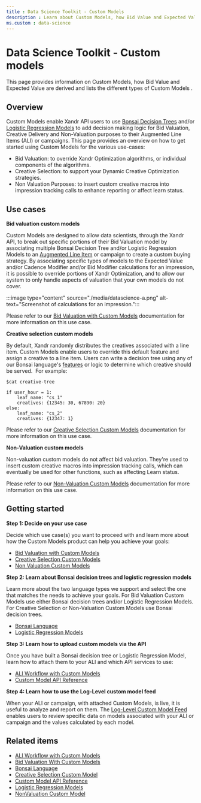 ```yaml
---
title : Data Science Toolkit - Custom Models
description : Learn about Custom Models, how Bid Value and Expected Value are derived and lists the different types of Custom Models.
ms.custom : data-science
---
```



# Data Science Toolkit - Custom models

This page provides information on Custom Models, how Bid Value and
Expected Value are derived and lists the different types of Custom
Models .

## Overview

Custom Models enable Xandr API users to use [Bonsai Decision Trees](the-bonsai-language.md) and/or [Logistic Regression Models](logistic-regression-models.md) to add
decision making logic for Bid Valuation, Creative Delivery and
Non-Valuation purposes to their Augmented Line Items (ALI) or campaigns.
This page provides an overview on how to get started using Custom Models
for the various use-cases:  
  
- Bid Valuation: to override Xandr Optimization
  algorithms, or individual components of the algorithms. 
- Creative Selection: to support your Dynamic Creative Optimization
  strategies.
- Non Valuation Purposes: to insert custom creative macros into
  impression tracking calls to enhance reporting or affect learn status.

## Use cases

**Bid valuation custom models**

Custom Models are designed to allow data scientists, through the
Xandr API, to break out specific portions of
their Bid Valuation model by associating multiple Bonsai Decision Tree
and/or Logistic Regression Models to an [Augmented Line Item](../digital-platform-api/line-item-service---ali.md
) or campaign to
create a custom buying strategy. By associating specific types of models
to the Expected Value and/or Cadence Modifier and/or Bid Modifier
calculations for an impression, it is possible to override portions of
Xandr Optimization, and to allow our system to
only handle aspects of valuation that your own models do not cover.

:::image type="content" source="./media/datascience-a.png" alt-text="Screenshot of calculations for an impression.":::

Please refer to our [Bid Valuation with Custom Models](bid-valuation-with-custom-models.md)
documentation for more information on this use case. 

**Creative selection custom models**

By default, Xandr randomly distributes the
creatives associated with a line item. Custom Models enable users to
override this default feature and assign a creative to a line item.
Users can write a decision tree using any of our Bonsai language's [features](bonsai-language-features.md) or logic to determine which
creative should be served.  For example: 

``` pre
$cat creative-tree
 
if user_hour = 1:
    leaf_name: "cs_1"
    creatives: {12345: 30, 67890: 20}
else:
    leaf_name: "cs_2"
    creatives: {12347: 1}
```

Please refer to our [Creative Selection Custom Models](creative-selection-custom-model.md) documentation
for more information on this use case. 

**Non-Valuation custom models**

Non-valuation custom models do not affect bid valuation. They're used to
insert custom creative macros into impression tracking calls, which can
eventually be used for other functions, such as affecting Learn status. 

Please refer to our [Non-Valuation Custom Models](nonvaluation-custom-model.md) documentation for more information on this use case. 

## Getting started

**Step 1: Decide on your use case**

Decide which use case(s) you want to proceed with and learn more about
how the Custom Models product can help you achieve your goals: 

- [Bid Valuation with Custom Models](bid-valuation-with-custom-models.md)
- [Creative Selection Custom Models](creative-selection-custom-model.md)
- [Non Valuation Custom Models](nonvaluation-custom-model.md)

**Step 2: Learn about Bonsai decision trees and logistic regression models**

Learn more about the two language types we support and select the one
that matches the needs to achieve your goals. For Bid Valuation Custom
Models use either Bonsai decision trees and/or Logistic Regression
Models. For Creative Selection or Non-Valuation Custom Models use Bonsai
decision trees. 

- [Bonsai Language](the-bonsai-language.md)
- [Logistic Regression Models](logistic-regression-models.md)

**Step 3: Learn how to upload custom models via the API**

Once you have built a Bonsai decision tree or Logistic Regression Model,
learn how to attach them to your ALI and which API services to use: 

- [ALI Workflow with Custom Models](ali-workflow-with-custom-models.md)
- [Custom Model API Reference](custom-model-api-reference.md)

**Step 4: Learn how to use the Log-Level custom model feed**

When your ALI or campaign, with attached Custom Models, is live, it is
useful to analyze and report on them. The [Log-Level Custom Model Feed](log-level-custom-model-feed.md) enables users to review specific data on models associated with your ALI or campaign and the values calculated by each model. 

## Related items

- [ALI Workflow with Custom Models](ali-workflow-with-custom-models.md)
- [Bid Valuation With Custom Models](bid-valuation-with-custom-models.md)
- [Bonsai Language](the-bonsai-language.md)
- [Creative Selection Custom Model](creative-selection-custom-model.md)
- [Custom Model API Reference](custom-model-api-reference.md)
- [Logistic Regression Models](logistic-regression-models.md)
- [NonValuation Custom Model](nonvaluation-custom-model.md)
